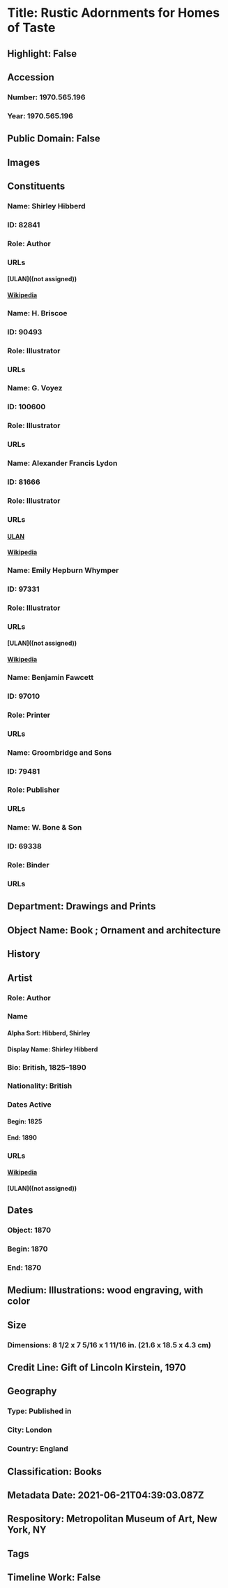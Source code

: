 # Title: Rustic Adornments for Homes of Taste
## Highlight: False
## Accession
### Number: 1970.565.196
### Year: 1970.565.196
## Public Domain: False
## Images
## Constituents
### Name: Shirley Hibberd
### ID: 82841
### Role: Author
### URLs
#### [ULAN]((not assigned))
#### [Wikipedia](https://www.wikidata.org/wiki/Q7498765)
### Name: H. Briscoe
### ID: 90493
### Role: Illustrator
### URLs
### Name: G. Voyez
### ID: 100600
### Role: Illustrator
### URLs
### Name: Alexander Francis Lydon
### ID: 81666
### Role: Illustrator
### URLs
#### [ULAN](http://vocab.getty.edu/page/ulan/500007150)
#### [Wikipedia](https://www.wikidata.org/wiki/Q2642129)
### Name: Emily Hepburn Whymper
### ID: 97331
### Role: Illustrator
### URLs
#### [ULAN]((not assigned))
#### [Wikipedia](https://www.wikidata.org/wiki/Q21457838)
### Name: Benjamin Fawcett
### ID: 97010
### Role: Printer
### URLs
### Name: Groombridge and Sons
### ID: 79481
### Role: Publisher
### URLs
### Name: W. Bone &amp; Son
### ID: 69338
### Role: Binder
### URLs
## Department: Drawings and Prints
## Object Name: Book ; Ornament and architecture
## History
## Artist
### Role: Author
### Name
#### Alpha Sort: Hibberd, Shirley
#### Display Name: Shirley Hibberd
### Bio: British, 1825–1890
### Nationality: British
### Dates Active
#### Begin: 1825
#### End: 1890
### URLs
#### [Wikipedia](https://www.wikidata.org/wiki/Q7498765)
#### [ULAN]((not assigned))
## Dates
### Object: 1870
### Begin: 1870
### End: 1870
## Medium: Illustrations: wood engraving, with color
## Size
### Dimensions: 8 1/2 x 7 5/16 x 1 11/16 in. (21.6 x 18.5 x 4.3 cm)
## Credit Line: Gift of Lincoln Kirstein, 1970
## Geography
### Type: Published in
### City: London
### Country: England
## Classification: Books
## Metadata Date: 2021-06-21T04:39:03.087Z
## Respository: Metropolitan Museum of Art, New York, NY
## Tags
## Timeline Work: False